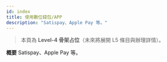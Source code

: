 ```yaml
---
id: index
title: 使用數位錢包/APP
description: "Satispay、Apple Pay 等。"
---
```


> 本頁為 **Level-4 骨架占位**（未來將展開 L5 條目與辦理詳情）。

**概要**
Satispay、Apple Pay 等。
